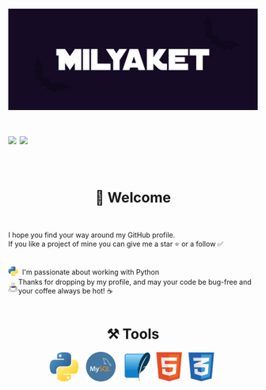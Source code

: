 <a href="https://discord.com/users/1067204055929192548"> <p align="center"><img src="Icons/Milyaket.png"></p> </a>

<h1 align="left">
    <img src="https://img.shields.io/github/followers/Milyaket?style=social">
    <img src="https://img.shields.io/github/stars/Milyaket?style=social"></p>
</h1>

<!-- New line -->
<br>

<h1 align="center"> 👋 Welcome </h1>

<!-- New line -->
<br>

<p>I hope you find your way around my GitHub profile. 
    <br> If you like a project of mine you can give me a star ⭐ or a follow ✅</p>

<!-- New line -->
<br>

<div style="display: flex; align-items: center;">
    <a href="https://python.org/"><img src="Icons/Python.png" width="20px" style="margin-right: 8px;"></a> I'm passionate about working with Python 
</div>

<div style="display: flex; align-items: center;">
    <a href="https://en.wikipedia.org/wiki/Coffee"><img src="Icons/Coffee.gif" width="20px" style="margin-right: 8px;"></a> Thanks for dropping by my profile, and may your code be bug-free and your coffee always be hot! ☕️
</div>

<!-- New line -->
<br>

<h1 align="center"> ⚒ Tools </h1>

<div align="center">
    <a href="https://python.org/"> <img src="Icons/Python.png" width="60px" style="margin-right: 10px;"></a>
    <a href="https://www.mysql.com/"> <img src="Icons/MySQL.png" width="60px" style="margin-right: 10px;"></a>
    <a href="https://www.sqlite.org/"> <img src="Icons/SQLite.png" width="60px" style="margin-right: 1px;"></a>
    <a href="https://www.w3.org/html/"> <img src="Icons/HTML.png" width="60px" style="margin-right: 1px;"></a>
    <a href="https://www.w3schools.com/css/"> <img src="Icons/CSS.png" width="60px" style="margin-right: 1px;"></a>
</div>
